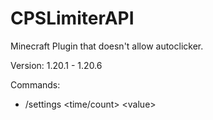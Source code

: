 # CPSLimiterAPI

Minecraft Plugin that doesn't allow autoclicker.

Version: 1.20.1 - 1.20.6

Commands:
- /settings <time/count> \<value>
